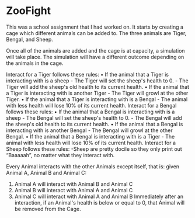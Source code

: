 # ZooFight
This was a school assignment that I had worked on. It starts by creating a cage which different animals can be added to. The three animals are Tiger, Bengal, and Sheep. 

Once all of the animals are added and the cage is at capacity, a simulation will take place.
The simulation will have a different outcome depending on the animals in the cage. 

Interact for a Tiger follows these rules:
  •	If the animal that a Tiger is interacting with is a sheep
    - The Tiger will set the sheep's health to 0.
    - The Tiger will add the sheep's old health to its current health.
  •	If the animal that a Tiger is interacting with is another Tiger
    - The Tiger will growl at the other Tiger.
  •	If the animal that a Tiger is interacting with is a Bengal
    - The animal with less health will lose 10% of its current health.
Interact for a Bengal follows these rules:
  •	If the animal that a Bengal is interacting with is a sheep
    - The Bengal will set the sheep's health to 0.
    - The Bengal will add the sheep's old health to its current health.
  •	If the animal that a Bengal is interacting with is another Bengal
    - The Bengal will growl at the other Bengal.
  •	If the animal that a Bengal is interacting with is a Tiger
    - The animal with less health will lose 10% of its current health. 
Interact for a Sheep follows these rules:
  -Sheep are pretty docile so they only print out “Baaaaah”, no matter what they interact with.
  
Every Animal interacts with the other Animals except itself, that is: given Animal A, Animal B and Animal C:
  1. Animal A will interact with Animal B and Animal C
  2. Animal B will interact with Animal A and Animal C
  3. Animal C will interact with Animal A and Animal B
Immediately after an interaction, if an Animal's health is below or equal to 0, that Animal will be removed from the Cage.
